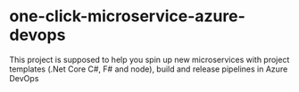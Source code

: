 # one-click-microservice-azure-devops
This project is supposed to help you spin up new microservices with project templates (.Net Core C#, F# and node), build and release pipelines in Azure DevOps
